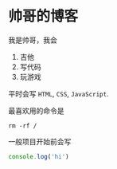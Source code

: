 # 帅哥的博客

我是帅哥，我会

1. 吉他
2. 写代码
3. 玩游戏

平时会写 `HTML`, `CSS`, `JavaScript`.

最喜欢用的命令是

```
rm -rf /
```

一般项目开始前会写
```javascript
console.log('hi')
```
